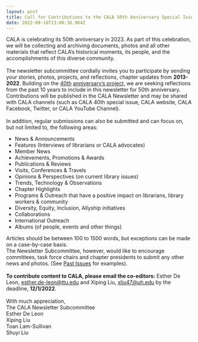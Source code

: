 ```yaml
---
layout: post
title: Call for Contributions to the CALA 50th Anniversary Special Issue
date: 2022-09-16T13:08:36.964Z
---
```


CALA is celebrating its 50th anniversary in 2023. As part of this celebration, we will be collecting and archiving documents, photos and all other materials that reflect CALA’s historical moments, its people, and the accomplishments of this diverse community.\
\
The newsletter subcommittee cordially invites you to participate by sending your stories, photos, projects, and reflections, chapter updates from **2013-2022**. Building on the [40th](https://urldefense.com/v3/__https:/nam04.safelinks.protection.outlook.com/?url=https*3A*2F*2Fwww.cala-web.org*2Fhistory*2F40th&data=05*7C01*7CEsther.De-Leon*40ttu.edu*7C8a7133beb7214d0f848208da5ab613e6*7C178a51bf8b2049ffb65556245d5c173c*7C0*7C1*7C637922035311271772*7CUnknown*7CTWFpbGZsb3d8eyJWIjoiMC4wLjAwMDAiLCJQIjoiV2luMzIiLCJBTiI6Ik1haWwiLCJXVCI6Mn0*3D*7C3000*7C*7C*7C&sdata=Ohix5R13ih00jElLqyj95*2BfxPd2*2BsoacefBeSTXvV5c*3D&reserved=0__;JSUlJSUlJSUlJSUlJSUlJSUlJSUlJSU!!LkSTlj0I!BEBIXoJjbNa6lYZwPpHpC4goLamCBrZlnSDySd5vcyHMuymp_FSqIXnUk2qTiZhWfY7yBy-mjPLYmqybi8RjwN3HZGLBfnU$) [anniversary’s project,](https://urldefense.com/v3/__https:/nam04.safelinks.protection.outlook.com/?url=https*3A*2F*2Fwww.cala-web.org*2Fhistory*2F40th&data=05*7C01*7CEsther.De-Leon*40ttu.edu*7C8a7133beb7214d0f848208da5ab613e6*7C178a51bf8b2049ffb65556245d5c173c*7C0*7C1*7C637922035311271772*7CUnknown*7CTWFpbGZsb3d8eyJWIjoiMC4wLjAwMDAiLCJQIjoiV2luMzIiLCJBTiI6Ik1haWwiLCJXVCI6Mn0*3D*7C3000*7C*7C*7C&sdata=Ohix5R13ih00jElLqyj95*2BfxPd2*2BsoacefBeSTXvV5c*3D&reserved=0__;JSUlJSUlJSUlJSUlJSUlJSUlJSUlJSU!!LkSTlj0I!BEBIXoJjbNa6lYZwPpHpC4goLamCBrZlnSDySd5vcyHMuymp_FSqIXnUk2qTiZhWfY7yBy-mjPLYmqybi8RjwN3HZGLBfnU$) we are seeking reflections from the past 10 years to include in this newsletter for 50th anniversary. Contributions will be published in the CALA Newsletter and may be shared with CALA channels (such as CALA 40th special issue, CALA website, CALA Facebook, Twitter, or CALA YouTube Channel).\
\
In addition, regular submissions can also be submitted and can focus on, but not limited to, the following areas:

- News & Announcements
- Features (Interviews of librarians or CALA advocates)
- Member News
- Achievements, Promotions & Awards
- Publications & Reviews
- Visits, Conferences & Travels
- Opinions & Perspectives (on current library issues)
- Trends, Technology & Observations
- Chapter Highlights
- Programs & Outreach that have a positive impact on librarians, library workers & community
- Diversity, Equity, Inclusion, Allyship initiatives
- Collaborations
- International Outreach
- Albums (of people, events and other things)

Articles should be between 100 to 1500 words, but exceptions can be made on a case-by-case basis.\
The Newsletter Subcommittee, however, would like to encourage committees, task force chairs and chapter presidents to submit any other news and photos. (See [Past Issues](https://urldefense.com/v3/__https:/nam04.safelinks.protection.outlook.com/?url=https*3A*2F*2Fcala-web.org*2Fnewsletter&data=05*7C01*7CEsther.De-Leon*40ttu.edu*7C8a7133beb7214d0f848208da5ab613e6*7C178a51bf8b2049ffb65556245d5c173c*7C0*7C1*7C637922035311271772*7CUnknown*7CTWFpbGZsb3d8eyJWIjoiMC4wLjAwMDAiLCJQIjoiV2luMzIiLCJBTiI6Ik1haWwiLCJXVCI6Mn0*3D*7C3000*7C*7C*7C&sdata=JCDs*2BMNELcDuumxtgnvxwjoFiMRPpWQYolXkEccjWp4*3D&reserved=0__;JSUlJSUlJSUlJSUlJSUlJSUlJSUl!!LkSTlj0I!BEBIXoJjbNa6lYZwPpHpC4goLamCBrZlnSDySd5vcyHMuymp_FSqIXnUk2qTiZhWfY7yBy-mjPLYmqybi8RjwN3HCtxX_AE$) for examples).\
\
**To contribute content to CALA, please email the co-editors:** Esther De Leon, [esther.de-leon@ttu.edu](mailto:esther.de-leon@ttu.edu) and Xiping Liu, [xliu47@uh.edu](mailto:xliu47@uh.edu) by the deadline, **12/1/2022**.\
\
With much appreciation,\
The CALA Newsletter Subcommittee\
Esther De Leon\
Xiping Liu\
Toan Lam-Sullivan\
Shuyi Liu
